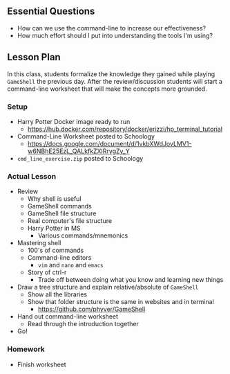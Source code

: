 ## Essential Questions

- How can we use the command-line to increase our effectiveness?
- How much effort should I put into understanding the tools I'm using?

## Lesson Plan

In this class, students formalize the knowledge they gained while playing
`GameShell` the previous day. After the review/discussion students will start
a command-line worksheet that will make the concepts more grounded.

### Setup

- Harry Potter Docker image ready to run
    - https://hub.docker.com/repository/docker/erizzi/hp_terminal_tutorial
- Command-Line Worksheet posted to Schoology
    - https://docs.google.com/document/d/1vkbXWdJovLMV1-w6NBhE25EzL_QALkfkZXIRrygZy_Y
- `cmd_line_exercise.zip` posted to Schoology

### Actual Lesson

- Review
    - Why shell is useful
    - GameShell commands
    - GameShell file structure
    - Real computer's file structure
    - Harry Potter in MS
        - Various commands/mnemonics
- Mastering shell
    - 100's of commands
    - Command-line editors
        - `vim` and `nano` and `emacs`
    - Story of ctrl-r
        - Trade off between doing what you know and learning new things
- Draw a tree structure and explain relative/absolute of `GameShell`
    - Show all the libraries
    - Show that folder structure is the same in websites and in terminal
        - https://github.com/phyver/GameShell
- Hand out command-line worksheet
    - Read through the introduction together
- Go!

### Homework

- Finish worksheet
